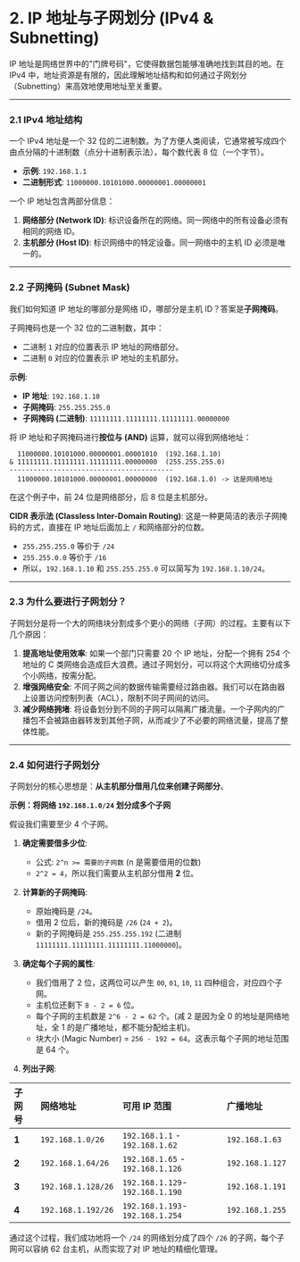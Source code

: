 # 2. IP 地址与子网划分 (IPv4 & Subnetting)

IP 地址是网络世界中的"门牌号码"，它使得数据包能够准确地找到其目的地。在 IPv4 中，地址资源是有限的，因此理解地址结构和如何通过子网划分（Subnetting）来高效地使用地址至关重要。

---

### 2.1 IPv4 地址结构

一个 IPv4 地址是一个 32 位的二进制数。为了方便人类阅读，它通常被写成四个由点分隔的十进制数（点分十进制表示法），每个数代表 8 位（一个字节）。

-   **示例**: `192.168.1.1`
-   **二进制形式**: `11000000.10101000.00000001.00000001`

一个 IP 地址包含两部分信息：
1.  **网络部分 (Network ID)**: 标识设备所在的网络。同一网络中的所有设备必须有相同的网络 ID。
2.  **主机部分 (Host ID)**: 标识网络中的特定设备。同一网络中的主机 ID 必须是唯一的。

---

### 2.2 子网掩码 (Subnet Mask)

我们如何知道 IP 地址的哪部分是网络 ID，哪部分是主机 ID？答案是**子网掩码**。

子网掩码也是一个 32 位的二进制数，其中：
-   二进制 `1` 对应的位置表示 IP 地址的网络部分。
-   二进制 `0` 对应的位置表示 IP 地址的主机部分。

**示例**:
-   **IP 地址**: `192.168.1.10`
-   **子网掩码**: `255.255.255.0`
-   **子网掩码 (二进制)**: `11111111.11111111.11111111.00000000`

将 IP 地址和子网掩码进行**按位与 (AND)** 运算，就可以得到网络地址：
```
  11000000.10101000.00000001.00001010  (192.168.1.10)
& 11111111.11111111.11111111.00000000  (255.255.255.0)
-----------------------------------------
  11000000.10101000.00000001.00000000  (192.168.1.0) -> 这是网络地址
```
在这个例子中，前 24 位是网络部分，后 8 位是主机部分。

**CIDR 表示法 (Classless Inter-Domain Routing)**:
这是一种更简洁的表示子网掩码的方式，直接在 IP 地址后面加上 `/` 和网络部分的位数。
-   `255.255.255.0` 等价于 `/24`
-   `255.255.0.0` 等价于 `/16`
-   所以，`192.168.1.10` 和 `255.255.255.0` 可以简写为 `192.168.1.10/24`。

---

### 2.3 为什么要进行子网划分？

子网划分是将一个大的网络块分割成多个更小的网络（子网）的过程。主要有以下几个原因：

1.  **提高地址使用效率**: 如果一个部门只需要 20 个 IP 地址，分配一个拥有 254 个地址的 C 类网络会造成巨大浪费。通过子网划分，可以将这个大网络切分成多个小网络，按需分配。
2.  **增强网络安全**: 不同子网之间的数据传输需要经过路由器。我们可以在路由器上设置访问控制列表（ACL），限制不同子网间的访问。
3.  **减少网络拥堵**: 将设备划分到不同的子网可以隔离广播流量。一个子网内的广播包不会被路由器转发到其他子网，从而减少了不必要的网络流量，提高了整体性能。

---

### 2.4 如何进行子网划分

子网划分的核心思想是：**从主机部分借用几位来创建子网部分**。

**示例：将网络 `192.168.1.0/24` 划分成多个子网**

假设我们需要至少 4 个子网。

1.  **确定需要借多少位**:
    -   公式: `2^n >= 需要的子网数` (n 是需要借用的位数)
    -   `2^2 = 4`，所以我们需要从主机部分借用 **2** 位。

2.  **计算新的子网掩码**:
    -   原始掩码是 `/24`。
    -   借用 2 位后，新的掩码是 `/26` (`24 + 2`)。
    -   新的子网掩码是 `255.255.255.192` (二进制 `11111111.11111111.11111111.11000000`)。

3.  **确定每个子网的属性**:
    -   我们借用了 2 位，这两位可以产生 `00`, `01`, `10`, `11` 四种组合，对应四个子网。
    -   主机位还剩下 `8 - 2 = 6` 位。
    -   每个子网的主机数是 `2^6 - 2 = 62` 个。(减 2 是因为全 0 的地址是网络地址，全 1 的是广播地址，都不能分配给主机)。
    -   块大小 (Magic Number) = `256 - 192 = 64`。这表示每个子网的地址范围是 64 个。

4.  **列出子网**:

| 子网号 | 网络地址 | 可用 IP 范围 | 广播地址 |
| :--- | :--- | :--- | :--- |
| **1** | `192.168.1.0/26` | `192.168.1.1` - `192.168.1.62` | `192.168.1.63` |
| **2** | `192.168.1.64/26` | `192.168.1.65` - `192.168.1.126`| `192.168.1.127`|
| **3** | `192.168.1.128/26`| `192.168.1.129`- `192.168.1.190`| `192.168.1.191`|
| **4** | `192.168.1.192/26`| `192.168.1.193`- `192.168.1.254`| `192.168.1.255`|

通过这个过程，我们成功地将一个 `/24` 的网络划分成了四个 `/26` 的子网，每个子网可以容纳 62 台主机，从而实现了对 IP 地址的精细化管理。 
